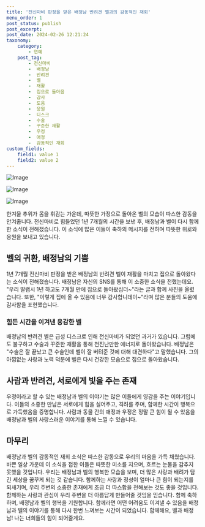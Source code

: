 ```yaml
---
title: '전신마비 판정을 받은 배정남 반려견 벨과의 감동적인 재회'
menu_order: 1
post_status: publish
post_excerpt: 
post_date: 2024-02-26 12:21:24
taxonomy:
    category:
        - 연예
    post_tag:
        - 전신마비
        -  배정남
        -  반려견
        -  벨
        -  재활
        -  집으로 돌아옴
        -  감사
        -  도움
        -  응원
        -  디스크
        -  수술
        -  꾸준한 재활
        -  우정
        -  애정
        -  감동적인 재회
custom_fields:
    field1: value 1
    field2: value 2
---
```


![Image](https://mimgnews.pstatic.net/image/311/2024/02/25/0001695571_001_20240226094003809.jpg?type=w540)

![Image](https://ssl.pstatic.net/mimgnews/image/311/2024/02/25/0001695571_002_20240226094003857.jpg?type=w540)

![Image](https://mimgnews.pstatic.net/image/311/2024/02/25/0001695571_003_20240226094003906.jpg?type=w540)

한겨울 추위가 몸을 휘감는 가운데, 따뜻한 가정으로 돌아온 벨의 모습이 따스한 감동을 안겨줍니다. 전신마비로 힘들었던 1년 7개월의 시간을 보낸 후, 배정남과 벨이 다시 함께한 소식이 전해졌습니다. 이 소식에 많은 이들이 축하의 메시지를 전하며 따뜻한 위로와 응원을 보내고 있습니다.
## 벨의 귀환, 배정남의 기쁨
1년 7개월 전신마비 판정을 받은 배정남의 반려견 벨이 재활을 마치고 집으로 돌아왔다는 소식이 전해졌습니다. 배정남은 자신의 SNS를 통해 이 소중한 소식을 전했는데요. "우리 딸램시 1년 하고도 7개월 만에 집으로 돌아왔심더~"라는 글과 함께 사진을 올렸습니다. 또한, "이렇게 집에 올 수 있음에 너무 감사합니데이~"라며 많은 분들의 도움에 감사함을 표현했습니다.
### 힘든 시간을 이겨낸 용감한 벨
배정남의 반려견 벨은 급성 디스크로 인해 전신마비가 되었던 과거가 있습니다. 그럼에도 불구하고 수술과 꾸준한 재활을 통해 천진난만한 에너지로 돌아왔습니다. 배정남은 "수술은 잘 끝났고 큰 수술인데 벨이 잘 버텨준 것에 대해 대견하다"고 말했습니다. 그의 아낌없는 사랑과 노력 덕분에 벨은 다시 건강한 모습으로 집으로 돌아왔습니다.
## 사람과 반려견, 서로에게 빛을 주는 존재
우정이라고 할 수 있는 배정남과 벨의 이야기는 많은 이들에게 영감을 주는 이야기입니다. 이들의 소중한 만남은 서로에게 힘을 실어주고, 격려를 주며, 함께한 시간이 행복으로 가득했음을 증명합니다. 사람과 동물 간의 애정과 우정은 정말 큰 힘이 될 수 있음을 배정남과 벨의 사랑스러운 이야기를 통해 느낄 수 있습니다.
## 마무리
배정남과 벨의 감동적인 재회 소식은 따스한 감동으로 우리의 마음을 가득 채웠습니다. 바쁜 일상 가운데 이 소식을 접한 이들은 따뜻한 미소를 지으며, 흐르는 눈물을 감추지 못했을 것입니다. 우리는 배정남과 벨의 행복한 모습을 보며, 더 많은 사랑과 배려가 담긴 세상을 꿈꾸게 되는 것 같습니다. 함께하는 사랑과 정성이 얼마나 큰 힘이 되는지를 되새기며, 우리 주변의 소중한 존재에게 조금 더 따스함을 전해보는 것도 좋을 것입니다. 함께하는 사랑과 관심이 우리 주변을 더 아름답게 만들어줄 것임을 믿습니다. 함께 축하하며, 배정남과 벨의 행복을 기원합니다. 함께라면 어떤 어려움도 이겨낼 수 있음을 배정남과 벨의 이야기를 통해 다시 한번 느껴보는 시간이 되었습니다. 함께해요, 벨과 배정남! 나는 너희들의 힘이 되어줄게요.
